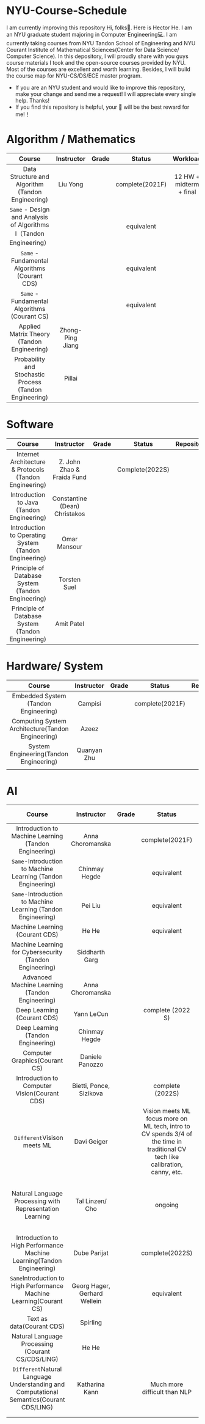 # NYU-Course-Schedule

 I am currently improving this repository  Hi, folks👋. Here is Hector He. I am an NYU graduate student majoring in Computer Engineering💻.   I am currently taking courses from NYU Tandon School of Engineering and NYU Courant Institute of Mathematical Sciences(Center for Data Science/ Computer Science).  In this depository, I will proudly share with you guys course materials I took and the open-source courses provided by NYU. Most of the courses are excellent and worth learning.  Besides, I will build the course map for NYU-CS/DS/ECE master program. 

- If you are an NYU student and would like to improve this repository, make your change and send me a request! I will appreciate every single help. Thanks!  
- If you find this repository is helpful, your 🌟 will be the best reward for me!！

# Algorithm / Mathematics 

|                            Course                            |    Instructor    | Grade |     Status      |        Workload         |                          Repository                          | comment |
| :----------------------------------------------------------: | :--------------: | :---: | :-------------: | :---------------------: | :----------------------------------------------------------: | :-----: |
|      Data Structure and Algorithm (Tandon Engineering)       |     Liu Yong     |       | complete(2021F) | 12 HW + midterm + final |           [Link](https://github.com/HectorHHZ/DSA)           |  ✨✨✨✨✨  |
| `Same` - Design and Analysis of Algorithms I（Tandon Engineering） |                  |       |   equivalent    |                         |                                                              |         |
|        `Same` - Fundamental Algorithms (Courant CDS)         |                  |       |   equivalent    |                         |                                                              |         |
|         `Same` - Fundamental Algorithms (Courant CS)         |                  |       |   equivalent    |                         |                                                              |         |
|          Applied Matrix Theory (Tandon Engineering)          | Zhong-Ping Jiang |       |                 |                         |                                                              |  ✨✨✨✨✨  |
|   Probability and Stochastic Process (Tandon Engineering)    |      Pillai      |       |                 |                         | [Link](http://www.mhhe.com/engcs/electrical/papoulis/ippt.mhtml) |         |



# Software

|                         Course                         |          Instructor           | Grade |     Status      | Repository | comment |
| :----------------------------------------------------: | :---------------------------: | :---: | :-------------: | :--------: | :-----: |
| Internet Architecture & Protocols (Tandon Engineering) |  Z. John Zhao &  Fraida Fund  |       | Complete(2022S) |            |  ✨✨✨✨✨  |
|       Introduction to Java (Tandon Engineering)        | Constantine (Dean) Christakos |       |                 |            |  ✨✨✨✨✨  |
| Introduction to Operating System (Tandon Engineering)  |         Omar Mansour          |       |                 |            |  ✨✨✨✨✨  |
|   Principle of Database System (Tandon Engineering)    |         Torsten Suel          |       |                 |            |  ✨✨✨✨   |
|   Principle of Database System (Tandon Engineering)    |          Amit Patel           |       |                 |            |   ✨✨✨   |



# Hardware/ System

|                  Course                  | Instructor  | Grade |     Status      |                Repository                | comment |
| :--------------------------------------: | :---------: | :---: | :-------------: | :--------------------------------------: | :-----: |
|   Embedded System (Tandon Engineering)   |   Campisi   |       | complete(2021F) | [Link](https://github.com/HectorHHZ/RealTime_EmbeddedSystem) |   ✨✨✨   |
| Computing System Architecture(Tandon Engineering) |    Azeez    |       |                 |                                          |   ✨✨✨   |
|  System Engineering(Tandon Engineering)  | Quanyan Zhu |       |                 |                                          |  ✨✨✨✨✨  |
|                                          |             |       |                 |                                          |         |



# AI

|                            Course                            |          Instructor          | Grade |                            Status                            |                     Repository/ Website                      | comment |
| :----------------------------------------------------------: | :--------------------------: | :---: | :----------------------------------------------------------: | :----------------------------------------------------------: | :-----: |
|    Introduction to Machine Learning (Tandon Engineering)     |       Anna Choromanska       |       |                       complete(2021F)                        |       [Link](https://github.com/HectorHHZ/Intro-to-ML)       |  ✨✨✨✨   |
| `Same`-Introduction to Machine Learning (Tandon Engineering) |        Chinmay Hegde         |       |                          equivalent                          | [Link](https://chinmayhegde.github.io/introml-notes-sp2020)  |  ✨✨✨✨✨  |
| `Same`-Introduction to Machine Learning (Tandon Engineering) |           Pei Liu            |       |                          equivalent                          |    [Link](https://github.com/pliugithub/MachineLearning)     |  ✨✨✨✨   |
|                Machine Learning (Courant CDS)                |            He He             |       |                          equivalent                          |    [Link](https://nyu-ds1003.github.io/spring2021/#home)     |  ✨✨✨✨✨  |
|   Machine Learning for Cybersecurity (Tandon Engineering)    |        Siddharth Garg        |       |                                                              | [Link](https://wp.nyu.edu/ensure_group/el-gy-9163-machine-learning-for-cyber-security/) |  ✨✨✨✨   |
|        Advanced Machine Learning (Tandon Engineering)        |       Anna Choromanska       |       |                                                              |                             TBA                              |  ✨✨✨✨✨  |
|                 Deep Learning (Courant CDS)                  |          Yann LeCun          |       |                      complete (2022 S)                       |          [Link](https://cds.nyu.edu/deep-learning/)          |  ✨✨✨✨✨  |
|              Deep Learning (Tandon Engineering)              |        Chinmay Hegde         |       |                                                              |       [Link](https://chinmayhegde.github.io/dl-notes/)       |  ✨✨✨✨✨  |
|                Computer Graphics(Courant CS)                 |       Daniele Panozzo        |       |                                                              |         [Link](https://github.com/danielepanozzo/cg)         |         |
|         Introduction to Computer Vision(Courant CDS)         |   Bietti, Ponce, Sizikova    |       |                       complete (2022S)                       |     [Link](https://mtrager.github.io/introCV-fall2019/)      |         |
|                 ` Different`Visison meets ML                 |         Davi Geiger          |       | Vision meets ML focus more on ML tech, intro to CV spends 3/4 of the time in traditional CV tech like  calibration, canny, etc. |             [Link](https://cs.nyu.edu/~geiger/)              |         |
|   Natural Language Processing with Representation Learning   |       Tal Linzen/ Cho        |       |                           ongoing                            | [Link]([NYU NLP Fall 2022 Linzen syllabus - Google Docs](https://docs.google.com/document/d/14ptZD2c--uX6n3y_fGGbZ4OO_3xzgvUrfAIE8T4g-9s/edit#heading=h.tnsv6sndx97t)) |  ✨✨✨✨✨  |
| Introduction to High Performance Machine Learning(Tandon Engineering) |         Dube Parijat         |       |                       complete(2022S)                        |                                                              |         |
| `Same`Introduction to High Performance Machine Learning(Courant CS) | Georg Hager, Gerhard Wellein |       |                          equivalent                          | [Link](https://cs.nyu.edu/courses/spring18/CSCI-GA.3033-023/) |         |
|                  Text as data(Courant CDS)                   |           Spirling           |       |                                                              | [Link](https://github.com/ArthurSpirling/text-as-data-class-spring2021) |         |
|      Natural Language Processing (Courant CS/CDS/LING)       |            He He             |       |                                                              |   [Link](https://hhexiy.github.io/nlp/2021/schedule.html)    |  ✨✨✨✨✨  |
| `Different`Natural Language Understanding and Computational Semantics(Courant CDS/LING) |        Katharina Kann        |       |                 Much more difficult than NLP                 | [Link](https://docs.google.com/document/d/1kXhxA4iit2fhAJJGOb32bb151cKLJtW8xWuyMVwqD6s/edit) |  ✨✨✨✨✨  |
|                                                              |                              |       |                                                              |                                                              |         |
|                                                              |                              |       |                                                              |                                                              |         |



